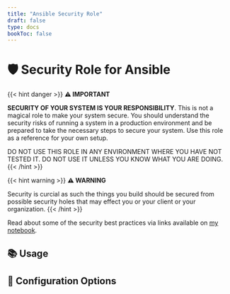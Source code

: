 ```yaml
---
title: "Ansible Security Role"
draft: false
type: docs
bookToc: false
---
```


# 🛡️ **Security** Role for Ansible

{{< hint danger >}}
**⚠️ IMPORTANT**  

**SECURITY OF YOUR SYSTEM IS YOUR RESPONSIBILITY**. This is not a magical role to make your system secure. You should understand the security risks of running a system in a production environment and be prepared to take the necessary steps to secure your system. Use this role as a reference for your own setup.

DO NOT USE THIS ROLE IN ANY ENVIRONMENT WHERE YOU HAVE NOT TESTED IT. DO NOT USE IT UNLESS YOU KNOW WHAT YOU ARE DOING.
{{< /hint >}}

{{< hint warning >}}
**⚠️ WARNING**  

Security is curcial as such the things you build should be secured from possible security holes that may effect you or your client or your organization.
{{< /hint >}}

Read about some of the security best practices via links available on [my notebook](https://notebook.sujaykumarh.com/software/security/?utm_source=ansible-book&utm_medium=link&utm_campaign=security-role).

## 📚 Usage

## 🔧 Configuration Options

